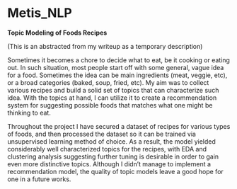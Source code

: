 # Metis_NLP 

**Topic Modeling of Foods Recipes**

(This is an abstracted from my writeup as a temporary description)

Sometimes it becomes a chore to decide what to eat, be it cooking or eating out. In such situation, most people start off with some general, vague idea for a food. Sometimes the idea can be main ingredients (meat, veggie, etc), or a broad categories (baked, soup, fried, etc). My aim was to collect various recipes and build a solid set of topics that can characterize such idea. With the topics at hand, I can utilize it to create a recommendation system for suggesting possible foods that matches what one might be thinking to eat.

Throughout the project I have secured a dataset of recipes for various types of foods, and then processed the dataset so it can be trained via unsupervised learning method of choice. As a result, the model yielded considerably well characterized topics for the recipes, with EDA and clustering analysis suggesting further tuning is desirable in order to gain even more distinctive topics. Although I didn’t manage to implement a recommendation model, the quality of topic models leave a good hope for one in a future works.

